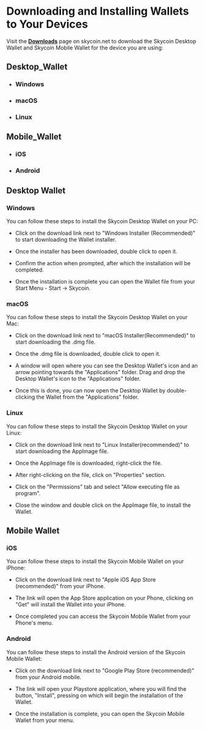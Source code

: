 # Downloading and Installing Wallets to Your Devices

Visit the **[Downloads](https://www.skycoin.net/downloads/)** page on skycoin.net to download the Skycoin Desktop Wallet and Skycoin Mobile Wallet for the device you are using:

## Desktop_Wallet

* ### Windows
* ### macOS
* ### Linux

## Mobile_Wallet

* ### iOS
* ### Android

## Desktop Wallet

### Windows

You can follow these steps to install the Skycoin Desktop Wallet on your PC:

* Click on the download link next to "Windows Installer (Recommended)" to start downloading the Wallet installer.

* Once the installer has been downloaded, double click to open it.

* Confirm the action when prompted, after which the installation will be completed.

* Once the installation is complete you can open the Wallet file from your Start Menu - Start -> Skycoin.

### macOS

You can follow these steps to install the Skycoin Desktop Wallet on your Mac:

* Click on the download link next to "macOS Installer(Recommended)" to start downloading the .dmg file.

* Once the .dmg file is downloaded, double click to open it.

* A window will open where you can see the Desktop Wallet's icon and an arrow pointing towards the "Applications" folder. Drag and drop the Desktop Wallet's icon to the "Applications" folder.

* Once this is done, you can now open the Desktop Wallet by double-clicking the Wallet from the "Applications" folder.

### Linux

You can follow these steps to install the Skycoin Desktop Wallet on your Linux:

* Click on the download link next to "Linux Installer(recommended)" to start downloading the AppImage file.

* Once the AppImage file is downloaded, right-click the file.

* After right-clicking on the file, click on "Properties" section.

* Click on the "Permissions" tab and select "Allow executing file as program".

* Close the window and double click on the AppImage file, to install the Wallet.


## Mobile Wallet

### iOS

You can follow these steps to install the Skycoin Mobile Wallet on your iPhone:

* Click on the download link next to "Apple iOS App Store (recommended)" from your iPhone.

* The link will open the App Store application on your Phone, clicking on "Get" will install the Wallet into your iPhone.

* Once completed you can access the Skycoin Mobile Wallet from your Phone's menu.

### Android

You can follow these steps to install the Android version of the Skycoin Mobile Wallet:

* Click on the download link next to "Google Play Store (recommended)" from your Android mobile.

* The link will open your Playstore application, where you will find the button, "Install", pressing on which will begin the installation of the Wallet.

* Once the installation is complete, you can open the Skycoin Mobile Wallet from your menu.
